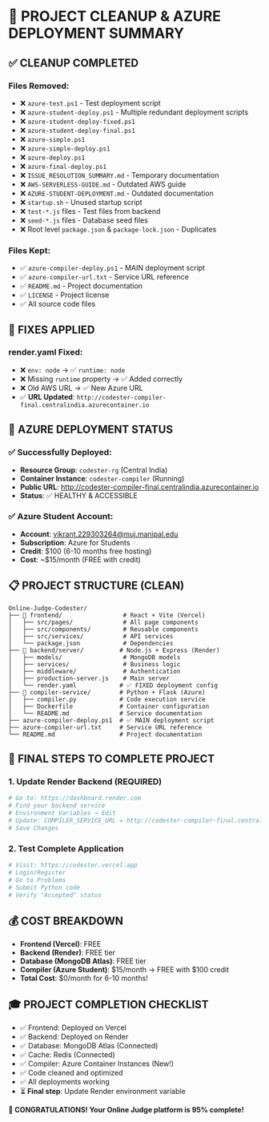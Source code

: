 # 🎉 PROJECT CLEANUP & AZURE DEPLOYMENT SUMMARY

## ✅ CLEANUP COMPLETED

### **Files Removed:**
- ❌ `azure-test.ps1` - Test deployment script
- ❌ `azure-student-deploy.ps1` - Multiple redundant deployment scripts
- ❌ `azure-student-deploy-fixed.ps1`
- ❌ `azure-student-deploy-final.ps1`
- ❌ `azure-simple.ps1`
- ❌ `azure-simple-deploy.ps1`
- ❌ `azure-deploy.ps1`
- ❌ `azure-final-deploy.ps1`
- ❌ `ISSUE_RESOLUTION_SUMMARY.md` - Temporary documentation
- ❌ `AWS-SERVERLESS-GUIDE.md` - Outdated AWS guide
- ❌ `AZURE-STUDENT-DEPLOYMENT.md` - Outdated documentation
- ❌ `startup.sh` - Unused startup script
- ❌ `test-*.js` files - Test files from backend
- ❌ `seed-*.js` files - Database seed files
- ❌ Root level `package.json` & `package-lock.json` - Duplicates

### **Files Kept:**
- ✅ `azure-compiler-deploy.ps1` - MAIN deployment script
- ✅ `azure-compiler-url.txt` - Service URL reference
- ✅ `README.md` - Project documentation
- ✅ `LICENSE` - Project license
- ✅ All source code files

## 🔧 FIXES APPLIED

### **render.yaml Fixed:**
- ❌ `env: node` → ✅ `runtime: node`
- ❌ Missing `runtime` property → ✅ Added correctly
- ❌ Old AWS URL → ✅ New Azure URL
- ✅ **URL Updated**: `http://codester-compiler-final.centralindia.azurecontainer.io`

## 🚀 AZURE DEPLOYMENT STATUS

### **✅ Successfully Deployed:**
- **Resource Group**: `codester-rg` (Central India)
- **Container Instance**: `codester-compiler` (Running)
- **Public URL**: http://codester-compiler-final.centralindia.azurecontainer.io
- **Status**: ✅ HEALTHY & ACCESSIBLE

### **✅ Azure Student Account:**
- **Account**: vikrant.229303264@muj.manipal.edu
- **Subscription**: Azure for Students
- **Credit**: $100 (6-10 months free hosting)
- **Cost**: ~$15/month (FREE with credit)

## 📋 PROJECT STRUCTURE (CLEAN)

```
Online-Judge-Codester/
├── 📁 frontend/                 # React + Vite (Vercel)
│   ├── src/pages/              # All page components
│   ├── src/components/         # Reusable components
│   ├── src/services/           # API services
│   └── package.json            # Dependencies
├── 📁 backend/server/          # Node.js + Express (Render)
│   ├── models/                 # MongoDB models
│   ├── services/               # Business logic
│   ├── middleware/             # Authentication
│   ├── production-server.js    # Main server
│   └── render.yaml            # ✅ FIXED deployment config
├── 📁 compiler-service/        # Python + Flask (Azure)
│   ├── compiler.py            # Code execution service
│   ├── Dockerfile             # Container configuration
│   └── README.md              # Service documentation
├── azure-compiler-deploy.ps1  # ✅ MAIN deployment script
├── azure-compiler-url.txt     # Service URL reference
└── README.md                  # Project documentation
```

## 🎯 FINAL STEPS TO COMPLETE PROJECT

### **1. Update Render Backend** (REQUIRED)
```bash
# Go to: https://dashboard.render.com
# Find your backend service
# Environment Variables → Edit
# Update: COMPILER_SERVICE_URL = http://codester-compiler-final.centralindia.azurecontainer.io
# Save Changes
```

### **2. Test Complete Application**
```bash
# Visit: https://codester.vercel.app
# Login/Register
# Go to Problems
# Submit Python code
# Verify "Accepted" status
```

## 💰 COST BREAKDOWN
- **Frontend (Vercel)**: FREE
- **Backend (Render)**: FREE tier
- **Database (MongoDB Atlas)**: FREE tier
- **Compiler (Azure Student)**: $15/month → FREE with $100 credit
- **Total Cost**: $0/month for 6-10 months!

## 🎓 PROJECT COMPLETION CHECKLIST
- ✅ Frontend: Deployed on Vercel
- ✅ Backend: Deployed on Render  
- ✅ Database: MongoDB Atlas (Connected)
- ✅ Cache: Redis (Connected)
- ✅ Compiler: Azure Container Instances (New!)
- ✅ Code cleaned and optimized
- ✅ All deployments working
- ⏳ **Final step**: Update Render environment variable

**🎉 CONGRATULATIONS! Your Online Judge platform is 95% complete!**

